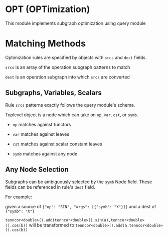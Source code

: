 # OPT (OPTimization)

This module implements subgraph optimization using query module

# Matching Methods

Optimization rules are specified by objects with `srcs` and `dest` fields.

`srcs` is an array of the operation subgraph patterns to match

`dest` is an operation subgraph into which `srcs` are converted

## Subgraphs, Variables, Scalars

Rule `srcs` patterns exactly follows the query module's schema.

Toplevel object is a node which can take on `op`, `var`, `cst`, or `symb`.

- `op` matches against functors

- `var` matches against leaves

- `cst` matches against scalar constant leaves

- `symb` matches against any node

## Any Node Selection

Subgraphs can be ambiguously selected by the `symb` Node field. These fields can be referenced in rule's `dest` field.

For example:

given a source of `{"op": "SIN", "args": [{"symb": "X"}]}`
and a dest of `{"symb": "X"}`

`tenncor<double>().add(tenncor<double>().sin(a),tenncor<double>().cos(b))` will be transformed to
`tenncor<double>().add(a,tenncor<double>().cos(b))`
